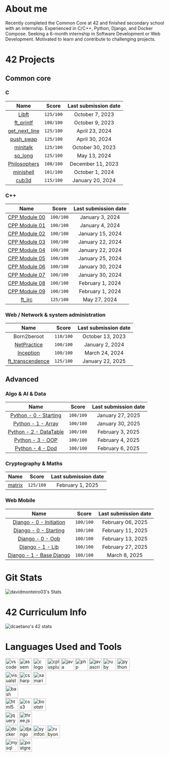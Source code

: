 # About me
Recently completed the Common Core at 42 and finished secondary school with an internship. Experienced in C/C++, Python, Django, and Docker Compose. Seeking a 6-month internship in Software Development or Web Development. Motivated to learn and contribute to challenging projects.

# 42 Projects
## Common core
### C
| Name | Score | Last submission date |
| :--: | :---: | :------------------: |
| [Libft](https://github.com/davidmonteiro03/42-common-core-libft)                 | `125/100` | October 7, 2023   |
| [ft_printf](https://github.com/davidmonteiro03/42-common-core-ft_printf)         | `100/100` | October 9, 2023   |
| [get_next_line](https://github.com/davidmonteiro03/42-common-core-get_next_line) | `125/100` | April 23, 2024    |
| [push_swap](https://github.com/davidmonteiro03/42-common-core-push_swap)         | `125/100` | April 30, 2024    |
| [minitalk](https://github.com/davidmonteiro03/42-common-core-minitalk)           | `125/100` | October 30, 2023  |
| [so_long](https://github.com/davidmonteiro03/42-common-core-so_long)             | `125/100` | May 13, 2024      |
| [Philosophers](https://github.com/davidmonteiro03/42-common-core-philosophers)   | `100/100` | December 11, 2023 |
| [minishell](https://github.com/davidmonteiro03/42-common-core-minishell)         | `101/100` | October 1, 2024   |
| [cub3d](https://github.com/davidmonteiro03/42-common-core-cub3d)                 | `115/100` | January 20, 2024  |

### C++
| Name | Score | Last submission date |
| :--: | :---: | :------------------: |
| [CPP Module 00](https://github.com/davidmonteiro03/42-common-core-cpp-modules/tree/main/cpp-module-00) | `100/100` | January 3, 2024  |
| [CPP Module 01](https://github.com/davidmonteiro03/42-common-core-cpp-modules/tree/main/cpp-module-01) | `100/100` | January 4, 2024  |
| [CPP Module 02](https://github.com/davidmonteiro03/42-common-core-cpp-modules/tree/main/cpp-module-02) | `100/100` | January 15, 2024 |
| [CPP Module 03](https://github.com/davidmonteiro03/42-common-core-cpp-modules/tree/main/cpp-module-03) | `100/100` | January 22, 2024 |
| [CPP Module 04](https://github.com/davidmonteiro03/42-common-core-cpp-modules/tree/main/cpp-module-04) | `100/100` | January 22, 2024 |
| [CPP Module 05](https://github.com/davidmonteiro03/42-common-core-cpp-modules/tree/main/cpp-module-05) | `100/100` | January 25, 2024 |
| [CPP Module 06](https://github.com/davidmonteiro03/42-common-core-cpp-modules/tree/main/cpp-module-06) | `100/100` | January 30, 2024 |
| [CPP Module 07](https://github.com/davidmonteiro03/42-common-core-cpp-modules/tree/main/cpp-module-07) | `100/100` | January 30, 2024 |
| [CPP Module 08](https://github.com/davidmonteiro03/42-common-core-cpp-modules/tree/main/cpp-module-08) | `100/100` | February 1, 2024 |
| [CPP Module 09](https://github.com/davidmonteiro03/42-common-core-cpp-modules/tree/main/cpp-module-09) | `100/100` | February 1, 2024 |
| [ft_irc](https://github.com/davidmonteiro03/42-common-core-ft_irc) | `125/100` | May 27, 2024 |

### Web / Network & system administration
| Name | Score | Last submission date |
| :--: | :---: | :------------------: |
| Born2beroot                                                                            | `110/100` | October 13, 2023 |
| [NetPractice](https://github.com/davidmonteiro03/42-common-core-netpratice)            | `100/100` | January 2, 2024  |
| [Inception](https://github.com/davidmonteiro03/42-common-core-inception)               | `100/100` | March 24, 2024   |
| [ft_transcendence](https://github.com/davidmonteiro03/42-common-core-ft_transcendence) | `125/100` | January 22, 2025 |

## Advanced
### Algo & AI & Data
| Name | Score | Last submission date |
| :--: | :---: | :------------------: |
| [Python - 0 - Starting](https://github.com/davidmonteiro03/42-advanced-python-for-data-science/tree/main/python-0-starting)   | `100/100` | January 27, 2025 |
| [Python - 1 - Array](https://github.com/davidmonteiro03/42-advanced-python-for-data-science/tree/main/python-1-array)         | `100/100` | January 30, 2025 |
| [Python - 2 - DataTable](https://github.com/davidmonteiro03/42-advanced-python-for-data-science/tree/main/python-2-datatable) | `100/100` | February 3, 2025 |
| [Python - 3 - OOP](https://github.com/davidmonteiro03/42-advanced-python-for-data-science/tree/main/python-3-oop)             | `100/100` | February 4, 2025 |
| [Python - 4 - Dod](https://github.com/davidmonteiro03/42-advanced-python-for-data-science/tree/main/python-4-dod)             | `100/100` | February 6, 2025 |

### Cryptography & Maths
| Name | Score | Last submission date |
| :--: | :---: | :------------------: |
| [matrix](https://github.com/davidmonteiro03/42-advanced-matrix) | `125/100` | February 1, 2025 |

### Web Mobile
| Name | Score | Last submission date |
| :--: | :---: | :------------------: |
| [Django - 0 - Initiation](https://github.com/davidmonteiro03/42-advanced-piscine-django/tree/main/d01-django-0-initiation)   | `100/100` | February 06, 2025 |
| [Django - 0 - Starting](https://github.com/davidmonteiro03/42-advanced-piscine-django/tree/main/d02-django-0-starting)       | `100/100` | February 11, 2025 |
| [Django - 0 - Oob](https://github.com/davidmonteiro03/42-advanced-piscine-django/tree/main/d03-django-0-oob)                 | `100/100` | February 13, 2025 |
| [Django - 1 - Lib](https://github.com/davidmonteiro03/42-advanced-piscine-django/tree/main/d04-django-1-lib)                 | `100/100` | February 27, 2025 |
| [Django - 1 - Base Django](https://github.com/davidmonteiro03/42-advanced-piscine-django/tree/main/d05-django-1-base-django) | `100/100` | March 8, 2025     |

# Git Stats
![davidmonteiro03's Stats](https://github-readme-stats.vercel.app/api?username=davidmonteiro03&theme=dark&show_icons=true&hide_border=false&count_private=false)

# 42 Curriculum Info

![dcaetano's 42 stats](https://badge.mediaplus.ma/binary/dcaetano?1337Badge=off&UM6P=off)

# Languages Used and Tools
<div>
    <img src="https://img.shields.io/badge/Visual%20Studio%20Code-007ACC?style=for-the-badge&logo=vscode&logoColor=white" height="40" alt="vscode logo" />
    <img src="https://simpleicons.org/icons/assemblyscript.svg" height="40" alt="assembly logo"/>
    <img src="https://cdn.jsdelivr.net/gh/devicons/devicon/icons/c/c-original.svg" height="40" alt="c logo"/>
    <img src="https://cdn.jsdelivr.net/gh/devicons/devicon/icons/cplusplus/cplusplus-original.svg" height="40" alt="cplusplus logo"/>
    <img src="https://cdn.jsdelivr.net/gh/devicons/devicon/icons/java/java-original-wordmark.svg" height="40" alt="java logo"/>
    <img src="https://cdn.jsdelivr.net/gh/devicons/devicon/icons/php/php-original.svg" height="40" alt="php logo"/>
    <img src="https://cdn.jsdelivr.net/gh/devicons/devicon/icons/javascript/javascript-original.svg" height="40" alt="javascript logo"/>
    <img src="https://cdn.jsdelivr.net/gh/devicons/devicon/icons/ruby/ruby-original.svg" height="40" alt="ruby logo"/>
    <img src="https://cdn.jsdelivr.net/gh/devicons/devicon/icons/python/python-original-wordmark.svg" height="40" alt="python logo"/>
</div>

<div>
    <img src="https://img.shields.io/badge/Visual%20Studio-5C2D91?style=for-the-badge" height="40" alt="visualstudio logo"/>
    <img src="https://cdn.jsdelivr.net/gh/devicons/devicon/icons/csharp/csharp-original.svg" height="40" alt="csharp logo"/>
    <img src="https://cdn.jsdelivr.net/gh/devicons/devicon/icons/xamarin/xamarin-original.svg" height="40" alt="xamarin logo"/>
</div>

<div>
    <img src="https://img.shields.io/badge/Bash-4EAA25?style=for-the-badge&logo=gnubash&logoColor=white" height="40" alt="bash logo"/>
</div>

<div>
    <img src="https://img.shields.io/badge/HTML5-E34F26?style=for-the-badge&logo=html5&logoColor=white" height="40" alt="html5 logo"/>
    <img src="https://img.shields.io/badge/CSS3-1572B6?style=for-the-badge&logo=css3&logoColor=white" height="40" alt="css3 logo"/>
    <img src="https://img.shields.io/badge/Bootstrap-7952B3?style=for-the-badge&logo=bootstrap&logoColor=white" height="40" alt="bootstrap logo"/>
</div>

<div>
    <img src="https://img.shields.io/badge/jQuery-0769AD?style=for-the-badge&logo=jquery&logoColor=white" height="40" alt="jquery logo"/>
    <img src="https://img.shields.io/badge/Three.js-000000?style=for-the-badge&logo=three.js&logoColor=white" height="40" alt="three.js logo"/>
</div>

<div>
    <img src="https://img.shields.io/badge/Docker-2496ED?style=for-the-badge&logo=docker&logoColor=white" height="40" alt="docker logo"/>
    <img src="https://img.shields.io/badge/Django-092E20?style=for-the-badge&logo=django&logoColor=white" height="40" alt="django logo"/>
    <img src="https://img.shields.io/badge/Symfony-000000?style=for-the-badge&logo=symfony&logoColor=white" height="40" alt="symfony logo"/>
    <img src="https://img.shields.io/badge/Ruby%20On%20Rails-D30001?style=for-the-badge&logo=rubyonrails&logoColor=white" height="40" alt="rubyonrails logo"/>
</div>

<div>
    <img src="https://img.shields.io/badge/MySQL-1572B6?style=for-the-badge&logo=mysql&logoColor=white" height="40" alt="mysql logo"/>
    <img src="https://img.shields.io/badge/PostgreSQL-4169E1?style=for-the-badge&logo=postgresql&logoColor=white" height="40" alt="postgresql logo"/>
</div>
